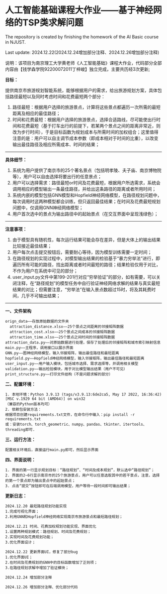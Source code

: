 # 人工智能基础课程大作业——基于神经网络的TSP类求解问题
The repository is created by finishing the homework of the AI Basic course in NJUST.

Last update: 2024.12.22(2024.12.24增加部分注释、2024.12.26增加部分注释)

说明：该项目为南京理工大学黄老师《人工智能基础》课程大作业，代码部分全部内容由【钱学森学院92200072011丁梓峻】独立完成，主要共历经3次更新;

**目标：**

提供南京市旅游规划智能系统，能够根据用户的需求，给出旅游规划方案，具体包括路径最短以及同时考虑时间和花费最短两个部分：
1. 路径最短：根据用户选择的旅游景点，计算将这些景点都遍历一次所需的最短距离及相应的最佳路径；
2. 时间和花费最短：根据用户选择的旅游景点，选择合适路线，尽可能使出行时间和花费最短（基于打车出行的前提下，若某两个景点之间的距离非常近，则改为步行时间），于是目标函数为规划成本与所需时间的加权组合；这里值得注意的是：用户可以自主调节成本参数（即成本相对于时间的比重），以改变输出最佳路径及相应所需成本、时间的结果；

****

**具体细节：**
1. 系统为用户提供了南京市的25个著名景点（包括明孝陵、夫子庙、南京博物院等），用户可以自由选择将要出行的任意景点；
2. 用户可以选择需求：路径最短or时间及花费最短，根据用户所选需求，系统会调用相应的模型输出一条最佳路径，并给出这条路径的距离或者所用时间；
3. 系统内嵌的模型包括GNN模型和Hopfield神经网络模型，在路径规划问题中，每次调用时这两种模型都会训练，但只返回最佳结果；在时间及花费最短规划问题中，仅调用GNN神经网络模型；
4. 用户首次选中的景点为输出路径中的起始景点（在交互界面中呈现浅绿色）；

****

**注意事项：**
1. 由于模型具有随机性，每次运行结果可能会存在差异，但是大体上的输出结果比较接近最佳结果；
2. 用户每次点击提交按钮后，需要耐心等待，因为模型训练需要一定时间；
3. 在路径规划的实现过程中，对模型输出结果的检验基于“暴力穷举法”进行，即遍历所有可能的路径，找出距离或者时间最短的路径；结果检验仅用于对比，不作为用户在系统中可见的部分；
4. user_input.py文件中第199-201行对应“穷举验证”的部分，如有需要，可以关闭注释，在“路径规划”的模型任务中自行验证神经网络求解的结果与真实最短结果的对比；但需要注意，“穷举法”在输入景点数超过15时，将及其耗费时间，几乎不可输出结果；

****
**一、文件架构**
```
orign_data——存放原始数据的文件夹
  attraction_distance.xlsx——25个景点之间距离的邻接矩阵数据
  attraction_cost.xlsx——25个景点之间成本的邻接矩阵数据
  attraction_time.xlsx——25个景点之间时间的邻接矩阵数据
attraction_data.py——对原始数据进行处理，保存了处理后的邻接矩阵和城市索引映射信息
main.py——主程序，调用接口以展示界面
GNN.py——图神经网络模型，输入邻接矩阵，输出最佳路径和最短距离
hopfield.py——Hopfield神经网络模型，输入邻接矩阵，输出最佳路径和最短距离
user_input.py——用户输入模块，包括城市选择、需求选择等，并调用相关模型
validation.py——输出检验模块，用于对比模型输出结果（用户不可见）
print_structure.py——打印文件结构（不是问题求解的部分）
```

**二、配置环境：**
```
1. 本地环境：Python 3.9.13 (tags/v3.9.13:6de2ca5, May 17 2022, 16:36:42) [MSC v.1929 64 bit (AMD64)] on win32
（兼容的Python版本均可）
2. 依赖包安装方法：
根据项目创建requirements.txt文件，在命令行中输入：pip install -r requirements.txt
或：安装torch、torch_geometric、numpy、pandas、tkinter、itertools、threading即可.
```

**三、运行方法：**
```
配置相关环境后，直接运行main.py即可，然后显示界面
```

**四、界面说明：**
```
1. 界面的第一行显示规划目标：“路径规划”、“时间及成本规划”，默认选中“路径规划”；
2. 界面的2~6行显示南京市的25个旅游景点，用户可以任意选取其中的若干景点，注意，选择的第一个景点即为输出景点中的起始景点；
3. 点击“提交”按钮即可在后端调用模型，用户等待一段时间即可输出结果；
```

**更新日志：**
```angular2html
2024.12.20 最短路径规划功能实现
1.完成可视化界面；
2.利用GNN和Hopfield神经网络实现南京市旅游景点和最短路径规划；

2024.12.21 时间、花费加权规划功能实现、界面优化
1.设置两种规划模式：路径规划、时间及花费规划；
2.实现时间及花费规划功能；
3.优化界面设计；

2024.12.22 更新界面UI，修复了部分bug
1.优化界面UI；
2.在时间及花费规划的GNN中的目标函数增加了正则项；
3.在路径规划求解中增加了验证模块；

2024.12.24 增加部分注释

2024.12.26 增加部分注释、优化部分代码
```